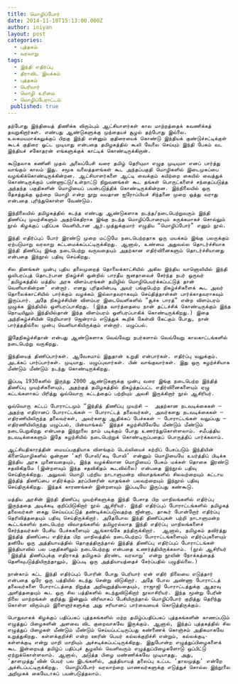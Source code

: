 ```yaml
---
title: மொழிப்போர்
date: 2014-11-10T15:13:00.000Z
author: iniyan
layout: post
categories:
  - புத்தகம்
  - வரலாறு
tags:
  - இந்தி எதிர்ப்பு
  - திராவிட இயக்கம்
  - புத்தகம்
  - பெரியார்
  - மொழி உரிமை
  - மொழிப்பேராட்டம்
 published: true
---
```



    தற்போது இந்தியைத் திணிக்க விரும்பும் ஆட்சியாளர்கள் கால மாற்றத்தைக் கவணிக்கத் தவறுகிறார்கள். எண்பது ஆண்டுகளுக்கு முந்தையச் சூழல் தற்போது இல்லை. உலகமயமாக்கலுக்குப் பிறகு இந்தி என்னும் குதிரையைக் கொண்டு இந்தியக் குண்டுச்சட்டிக்குள் கூடக் குதிரை ஓட்ட முடியாது என்பதை தமிழகத்தில் கூலி வேலை செய்யும் இந்தி பேசும் வட இந்தியச் சகோதரன் எங்களுக்குக் காட்டிக் கொண்டிருக்கிறான்.

  <!--more-->
  
    கூடுதலாக கணினி முதல் அலைப்பேசி வரை தமிழ் தெரியுமா எழுத முடியுமா எனப் பார்த்து வாங்கும் காலம் இது. சமூக வலைத்தளங்கள் கூட அந்தப்பகுதி மொழிகளில் இடைமுகப்பை வழங்கிக்கொண்டிருக்கின்றன. ஆட்சியாளர்களை ஆட்டி வைக்கும் கயிற்றை கையில் வைத்துக் கொண்டிருக்கும் பண்ணாட்டு/உள்நாட்டு நிறுவனங்கள் கூட தங்கள் பொருட்களைச் சந்தைப்படுத்த அந்தந்த பகுதிகளின் மொழியைப் பயன்படுத்திக் கொண்டிருக்கின்றன. இந்நிலையில் ஒரு தேசத்துக்கு ஒற்றை மொழி என்ற நூறு வயதான ஐரோப்பியச் சிந்தனை முறை ஒத்து வராது என்பதை புரிந்துகொள்ள வேண்டும்.

    இந்நிலையில் தமிழகத்தில் கடந்த எண்பது ஆண்டுகளாக நடந்த/நடைபெற்றுவரும் இந்தி திணிப்பு முயற்சிகளும் அதற்கெதிராக இங்கு நடந்த மொழிப்போரையும் சுருக்கமாகச் சொல்லும் நூல் கிழக்குப் பதிப்பக வெளியீடான ஆர்.முத்துக்குமார் எழுதிய “மொழிப்போர்” எனும் நூல்.

    இந்தி எதிர்ப்புப் போர் இரண்டு முறை மட்டுமே நடைபெற்றதாக ஒரு மயக்கம் இங்கு பலருக்கும் ஏற்படுமாறு வரலாறு கட்டமைக்கப்பட்டிருக்கிறது. ஆனால், உண்மை அதுவல்ல தொடர்ச்சியாக இந்தி திணிப்பு இங்கு நடைபெற்று வருவதையும் அதற்கான எதிர்வினைகளும் தொடர்ச்சியானது என்பதை இந்நூல் பதிவு செய்கிறது.
 
    சில தினங்கள் முன்பு புதிய தலைமுறைத் தொலைக்காட்சியில் அகில இந்திய வானொலியில் இந்தி ஒலிபரப்புத் தொடர்பான நிகழ்ச்சி ஒன்றில் பாரதீய ஜனதாவைச் சேர்ந்த நபர் ஒருவர் ‘தமிழகத்தில் மத்திய அரசு விளம்பரங்கள் தமிழில் மொழிபெயர்க்கப்பட்டுத் தான் வெளியாகின்றன’ என்றார். எனது புரிதலின்படி அவர் பங்குபெற்ற நிகழ்ச்சிகளைக் கூட அவர் தொலைக்காட்சியில் பார்க்கும் வழக்கம் இல்லாதவராகவும் செய்தித்தாள்கள் பார்க்காதவராகவும் இருப்பார். அதே நிகழ்ச்சியின் விளம்பர இடைவெளிகளில் “சூச்சு பாரத்” என்ற விளம்பரம் முழுக்க இந்தியில் ஒளிபரப்பாகிறது. (இந்த வார்த்தையை நான் தட்டச்சிக் கொண்டிருக்கும் இந்த நொடியிலும் இந்தியில்தான் இந்த விளம்பரம் ஒளிபரப்பாகிக் கொண்டிருக்கிறது.) இதை அந்நிகழ்ச்சியின் நெறியாளர் ஜென்ராம் எடுத்துக் கூறிக் கேள்வி கேட்கும் போது, நான் பார்த்ததில்லை முன்பு வெளியாகியிருக்கும் என்றார். மழுப்பல்.
  
    இதேநிகழ்ச்சிதான் என்பது ஆண்டுகளாக வெவ்வேறு நபர்களால் வெவ்வேறு காலகாட்டங்களில் நடைபெற்று வருகிறது.
  
    இந்தியைத் திணிப்பார்கள். ஆவேசமாய் இதுதான் உறுதி என்பார்கள். எதிர்ப்பு வலுக்கும். அடக்கப் பார்ப்பார்கள். முடியாது. மழுப்புவார்கள். பின் வாங்குவார்கள். இது ஒரு சுழற்ச்சியாக மீண்டும் மீண்டும் நடந்து கொண்டிருக்கிறது.
  
    இப்படி 1930களில் இருந்து 2000 ஆண்டுகளுக்கு முன்பு வரை இங்கு நடைபெற்ற இந்தித் திணிப்பு முயற்சிகளையும், அதற்குத் தமிழகத்தில் நிகழ்த்தப்பட்ட எதிர்வினைகளையும் ஏழு கட்டங்களாகப் பிரித்து ஒவ்வொரு கட்டத்தைப் பற்றியும் அலசி இருக்கிறார் நூல் ஆசிரியர்.
  
    ஒவ்வொரு கட்டப் போராட்டமும் “இந்தித் திணிப்பு முயற்சி –  அதற்கான நடவடிக்கைகள் – அதற்கு எதிரானப் போராட்டங்கள் – போராட்டத் தலைவர்கள், அவர்களது நடவடிக்கைகள் – எதிரணியிலிருந்த தலைவர்கள், அவர்களது ஆதிக்கப் பேச்சுகள் – போராட்டங்கள் வலுப்பது – எதிரணியிலிருந்து மழுப்பல், பின்வாங்கல்” இந்தச் சுழற்சியிலேயே மீண்டும் மீண்டும் நடைபெறுகிறது என்பதை இந்நூலை நாம் படிக்கும் போது உணர்ந்துகொள்ளலாம். சமீபத்திய நடவடிக்கைகளும் இதே சுழற்சியில் நடைபெற்றுக் கொண்டிருப்பதைப் பொருத்திப் பார்க்கலாம்.
 
    ஆட்சியதிகாரத்தின் மையப்பகுதியாக விளங்கும் டெல்லியைச் சுற்றிப் பேசப்படும் இந்தியின் கிளைமொழிகளில் ஒன்றான ‘கரி போலி/கடி போலி’ என்னும் மொழியையே உயர்த்திப் பிடிக்க இந்திய அரசு முனைவதையும், இந்த வழக்கிலான மொழியைப் பேசும் மக்கள் தொகை இரண்டு சதவிகிதமே (இன்றளவும் இந்த சதவிகிதம் கூடவில்லை) என்பதை இந்நூல் பதிவு செய்திருக்கிறது. அலுவல் மொழி பற்றிய நாடாளுமன்ற விவாதங்களில் சிலவற்றையும் கட்டாய இந்தித் திணிப்பை எதிர்க்கும் தரப்பினரின் வாதங்கள் பலவற்றையும் இந்நூல் பதிவு செய்திருக்கிறது. இந்தக் காரணங்கள் இன்றளவும் இப்படியே இருப்பது கண்கூடு.
  
    மத்திய அரசின் இந்தி திணிப்பு முயற்சிகளுக்கு இந்தி பேசாத பிற மாநிலங்களில் எதிர்ப்பு இருந்ததை அடிக்கடி குறிப்பிடுகிறார் நூல் ஆசிரியர். இந்தி எதிர்ப்புப் போராட்டங்களில் தமிழகத் தலைவர்கள் கைது செய்யப்பட்டுத் தண்டிக்கப்படுவதற்கு ஜின்னா, தாகூர் போன்றோர் எதிர்ப்பு தெரிவித்ததையும் பதிவு செய்திருக்கிறார். அதேபோல இந்தி திணிப்புகள் பற்றி நாடாளுமன்ற கூட்டங்களில் நடைபெற்ற விவாதங்களில் தமிழரல்லாத இந்தி எதிர்ப்பு மாநிலங்களைச் சேர்ந்தவர்கள் பேசிய பேச்சுகளையும் ஆங்காங்கே தந்திருக்கிறார்.  ஆனால், தமிழகம் தவிர்த்து இந்தித் திணிப்பை எதிர்த்த பிற மாநிலத்தில் நடைபெற்றப் போராட்டங்களையும் எதிர்ப்புகளையும் தனியே ஒரு அத்தியாயத்தில் தொகுத்திருந்தால் இந்தித் திணிப்பு எதிர்ப்புப் போராட்டங்கள் இந்தியாவில் பல பகுதிகளிலும் நடைபெற்றது என்பதை உணர்த்தியிருக்கலாம். (நூல் ஆசிரியர் ‘இந்தித் திணிப்புக்கு எதிராகத் தமிழகம் திரண்ட வரலாறு’ என்று நூலின் நோக்கத்தைத் தெளிவுபடுத்தியிருந்தாலும், இப்படி ஒரு அத்தியாயத்தைச் சேர்ப்பதில் பழுதில்லை.)
 
    நான்காம் கட்ட இந்தி எதிர்ப்புப் போரின் போது பெரியார் ஏன் எதிர் நிலையை எடுத்தார் என்பதை ஒரே ஒரு பத்தியில் கடந்து சென்று விடுகிறார். அதே போல அண்ணா போராட்டத் தலைவர்களை போராட்டத்தை நிறுத்த அறிவுறுத்தியதையும், ராஜாஜி போராட்டத்துக்கு ஆதரவு அளித்ததையும் கூட ஒரு சில பத்திகளில் கடந்துவிடுகிறார் நூலாசிரியர். இந்த மூன்று பேரின் நிலை மாற்றங்கள் குறித்து இன்னும் விரிவாகப் பேசியிருந்தால் மொழிப்போர் குறித்து தெரிந்து கொள்ள விரும்பும் இளைஞர்களுக்கு அது சரியானப் பார்வையைக் கொடுத்திருக்கும்.
 
    பொதுவாகக் கிழக்குப் பதிப்பகப் புத்தகங்களில் மற்ற தமிழ்ப்பதிப்பகப் புத்தகங்களின் காணப்படும் எழுத்துப் பிழைகளின் அளவை விட குறைவாகவே இருக்கும். ஆனால், இந்தப் புத்தகத்தில் சில எழுத்துப் பிழைகள் மீண்டும் மீண்டும் செய்யப்பட்டிருப்பது கண்ணைக் கொஞ்சம் அதிகமாகவே உறுத்துகிறது. கள்ளக்குறிச்சி என்ற ஊரின் பெயர் கல்லக்குறிச்சி என்றும், கல்லக்குடி-கள்ளக்குடி என்று மாறி மாறியும் அச்சடிக்கப்பட்டிருக்கிறது. இதுபோன்ற எழுத்துப்பிழைகளைக் கூட இன்றையத் தமிழ்ப் பதிப்புச் சூழலில் வெளிவரும் எழுத்துப்பிழைகளோடு ஒப்பிட்டு ஏற்றுக்கொள்ளலாம். ஆனால், அடுத்த பிழை மண்ணிக்கவே முடியாதது. அது, ‘தாளமுத்து’வின் பெயர் பல இடங்களில், அத்தியாயத் தலைப்பு உட்பட ‘தாலமுத்து’ என்றே அச்சிடப்பட்டிருக்கிறது.  மொழிப்போர் வரலாற்றை மாணவர்களுக்கு எடுத்துச் சொல்ல இந்நூலை அறிமுகக் கையேடாகப் பயன்படுத்தலாம்.
 
